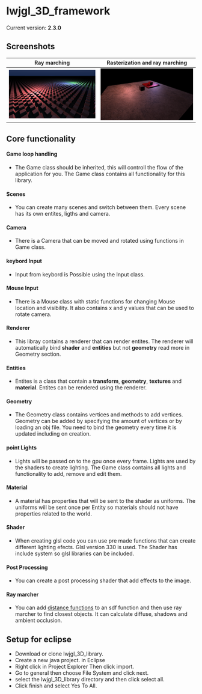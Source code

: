 # lwjgl_3D_framework
Current version: **2.3.0**

## Screenshots
| Ray marching| Rasterization and ray marching| 
| --- | --- |
| <img src="https://github.com/nilspettersson/lwjgl_3D_framework/blob/develop/images/img1.png" width="500"> | <img src="https://github.com/nilspettersson/lwjgl_3D_framework/blob/develop/images/img2.png" width="500"> |


## Core functionality
#### Game loop handling
* The Game class should be inherited, this will controll the flow of the application for you. The Game class contains all functionality for this library.
#### Scenes
* You can create many scenes and switch between them. Every scene has its own entites, ligths and camera.
#### Camera
 * There is a Camera that can be moved and rotated using functions in Game class.
 #### keybord Input
 * Input from keybord is Possible using the Input class.
  #### Mouse Input
 * There is a Mouse class with static functions for changing Mouse location and visibility. It also contains x and y values that can be used to rotate camera.
#### Renderer
 * This libray contains a renderer that can render entites. The renderer will automatically bind **shader** and **entities** but not **geometry** read more in Geometry section.
#### Entities
* Entites is a class that contain a **transform**, **geometry**, **textures** and **material**. Entites can be rendered using the renderer. 
#### Geometry
* The Geometry class contains vertices and methods to add vertices. Geometry can be added by specifying the amount of vertices or by loading an obj file. You need to bind the geometry every time it is updated including on creation. 
#### point Lights
* Lights will be passed on to the gpu once every frame. Lights are used by the shaders to create lighting. The Game class contains all lights and functionality to add, remove and edit them.
#### Material
* A material has properties that will be sent to the shader as uniforms. The uniforms will be sent once per Entity so materials should not have properties related to the world.
#### Shader
* When creating glsl code you can use pre made functions that can create different lighting efects. Glsl version 330 is used. The Shader has include system so glsl libraries can be included.
#### Post Processing
* You can create a post processing shader that add effects to the image.
#### Ray marcher
* You can add [distance functions](https://iquilezles.org/www/articles/distfunctions/distfunctions.htm) to an sdf function and then use ray marcher to find closest objects. It can calculate diffuse, shadows and ambient occlusion.


## Setup for eclipse
* Download or clone lwjgl_3D_library.
* Create a new java project. in Eclipse
* Right click in Project Explorer Then click import.
* Go to general then choose  File System and click next.
* select the lwjgl_3D_library directory and then click select all.
* Click finish and select Yes To All.
